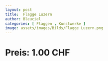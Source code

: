 ```yaml
---
layout: post
title:  Flagge Luzern
author: Bleuciel
categories: [ Flaggen , Kunstwerke ]
image: assets/images/Bilds/Flagge Luzern.png
---
```

# Preis: 1.00 CHF

